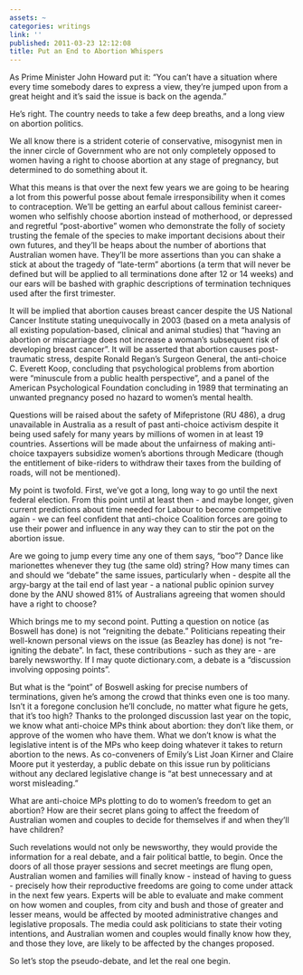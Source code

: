 ```yaml
---
assets: ~
categories: writings
link: ''
published: 2011-03-23 12:12:08
title: Put an End to Abortion Whispers
---
```

As Prime Minister John Howard put it: “You can’t have a situation where
every time somebody dares to express a view, they’re jumped upon from a
great height and it’s said the issue is back on the agenda.”

He’s right. The country needs to take a few deep breaths, and a long
view on abortion politics.

We all know there is a strident coterie of conservative, misogynist men
in the inner circle of Government who are not only completely opposed to
women having a right to choose abortion at any stage of pregnancy, but
determined to do something about it.

What this means is that over the next few years we are going to be
hearing a lot from this powerful posse about female irresponsibility
when it comes to contraception. We’ll be getting an earful about callous
feminist career-women who selfishly choose abortion instead of
motherhood, or depressed and regretful “post-abortive” women who
demonstrate the folly of society trusting the female of the species to
make important decisions about their own futures, and they’ll be heaps
about the number of abortions that Australian women have. They’ll be
more assertions than you can shake a stick at about the tragedy of
“late-term” abortions (a term that will never be defined but will be
applied to all terminations done after 12 or 14 weeks) and our ears will
be bashed with graphic descriptions of termination techniques used after
the first trimester.

It will be implied that abortion causes breast cancer despite the US
National Cancer Institute stating unequivocally in 2003 (based on a meta
analysis of all existing population-based, clinical and animal studies)
that “having an abortion or miscarriage does not increase a woman’s
subsequent risk of developing breast cancer”. It will be asserted that
abortion causes post-traumatic stress, despite Ronald Regan’s Surgeon
General, the anti-choice C. Everett Koop, concluding that psychological
problems from abortion were “minuscule from a public health
perspective”, and a panel of the American Psychological Foundation
concluding in 1989 that terminating an unwanted pregnancy posed no
hazard to women’s mental health.

Questions will be raised about the safety of Mifepristone (RU 486), a
drug unavailable in Australia as a result of past anti-choice activism
despite it being used safely for many years by millions of women in at
least 19 countries. Assertions will be made about the unfairness of
making anti-choice taxpayers subsidize women’s abortions through
Medicare (though the entitlement of bike-riders to withdraw their taxes
from the building of roads, will not be mentioned).

My point is twofold. First, we’ve got a long, long way to go until the
next federal election. From this point until at least then - and maybe
longer, given current predictions about time needed for Labour to become
competitive again - we can feel confident that anti-choice Coalition
forces are going to use their power and influence in any way they can to
stir the pot on the abortion issue.

Are we going to jump every time any one of them says, “boo”? Dance like
marionettes whenever they tug (the same old) string? How many times can
and should we “debate” the same issues, particularly when - despite all
the argy-bargy at the tail end of last year - a national public opinion
survey done by the ANU showed 81% of Australians agreeing that women
should have a right to choose?

Which brings me to my second point. Putting a question on notice (as
Boswell has done) is not “reigniting the debate.” Politicians repeating
their well-known personal views on the issue (as Beazley has done) is
not “re-igniting the debate”. In fact, these contributions - such as
they are - are barely newsworthy. If I may quote dictionary.com, a
debate is a “discussion involving opposing points”.

But what is the “point” of Boswell asking for precise numbers of
terminations, given he’s among the crowd that thinks even one is too
many. Isn’t it a foregone conclusion he’ll conclude, no matter what
figure he gets, that it’s too high? Thanks to the prolonged discussion
last year on the topic, we know what anti-choice MPs think about
abortion: they don’t like them, or approve of the women who have them.
What we don’t know is what the legislative intent is of the MPs who keep
doing whatever it takes to return abortion to the news. As co-conveners
of Emily’s List Joan Kirner and Claire Moore put it yesterday, a public
debate on this issue run by politicians without any declared legislative
change is “at best unnecessary and at worst misleading.”

What are anti-choice MPs plotting to do to women’s freedom to get an
abortion? How are their secret plans going to affect the freedom of
Australian women and couples to decide for themselves if and when
they’ll have children?

Such revelations would not only be newsworthy, they would provide the
information for a real debate, and a fair political battle, to begin.
Once the doors of all those prayer sessions and secret meetings are
flung open, Australian women and families will finally know - instead of
having to guess - precisely how their reproductive freedoms are going to
come under attack in the next few years. Experts will be able to
evaluate and make comment on how women and couples, from city and bush
and those of greater and lesser means, would be affected by mooted
administrative changes and legislative proposals. The media could ask
politicians to state their voting intentions, and Australian women and
couples would finally know how they, and those they love, are likely to
be affected by the changes proposed.

So let’s stop the pseudo-debate, and let the real one begin.